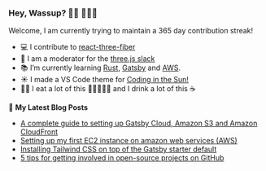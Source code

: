 ### Hey, Wassup? 👋🏼 👨🏼‍💻

Welcome, I am currently trying to maintain a 365 day contribution streak!

- 💻 I contribute to [react-three-fiber](https://github.com/react-spring/react-three-fiber)
- 💬 I am a moderator for the [three.js slack](https://join.slack.com/t/threejs/shared_invite/enQtMzYxMzczODM2OTgxLTQ1YmY4YTQxOTFjNDAzYmQ4NjU2YzRhNzliY2RiNDEyYjU2MjhhODgyYWQ5Y2MyZTU3MWNkOGVmOGRhOTQzYTk)
- 📚 I’m currently learning [Rust](https://www.rust-lang.org/), [Gatsby](https://www.gatsbyjs.org/) and [AWS](https://aws.amazon.com/).
- ☀️ I made a VS Code theme for [Coding in the Sun!](https://marketplace.visualstudio.com/items?itemName=Fasani.coding-in-the-sun)
- 👨‍🍳 I eat a lot of this 🥩🍖🍗🥓🍳 and I drink a lot of this ☕

📕 **My Latest Blog Posts**
<!-- BLOG-POST-LIST:START -->
- [A complete guide to setting up Gatsby Cloud, Amazon S3 and Amazon CloudFront](https://www.michaelfasani.com/2020/a-complete-guide-to-setting-up-gatsby-cloud-amazon-s3-and-amazon-cloudfront/)
- [Setting up my first EC2 instance on amazon web services (AWS)](https://www.michaelfasani.com/2020/setting-up-my-first-AWS-EC2-instance/)
- [Installing Tailwind CSS on top of the Gatsby starter default](https://www.michaelfasani.com/2020/installing-tailwind-css-on-top-of-the-gatsby-starter-default/)
- [5 tips for getting involved in open-source projects on GitHub](https://www.michaelfasani.com/2020/five-tips-for-getting-involved-in-open-source-projects-on-github/)
<!-- BLOG-POST-LIST:END -->
